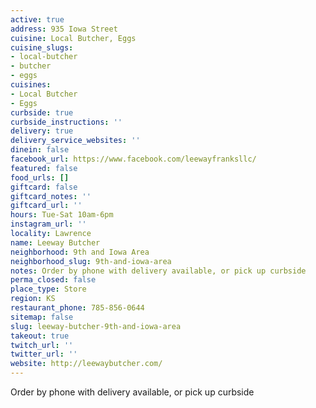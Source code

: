 ```yaml
---
active: true
address: 935 Iowa Street
cuisine: Local Butcher, Eggs
cuisine_slugs:
- local-butcher
- butcher
- eggs
cuisines:
- Local Butcher
- Eggs
curbside: true
curbside_instructions: ''
delivery: true
delivery_service_websites: ''
dinein: false
facebook_url: https://www.facebook.com/leewayfranksllc/
featured: false
food_urls: []
giftcard: false
giftcard_notes: ''
giftcard_url: ''
hours: Tue-Sat 10am-6pm
instagram_url: ''
locality: Lawrence
name: Leeway Butcher
neighborhood: 9th and Iowa Area
neighborhood_slug: 9th-and-iowa-area
notes: Order by phone with delivery available, or pick up curbside
perma_closed: false
place_type: Store
region: KS
restaurant_phone: 785-856-0644
sitemap: false
slug: leeway-butcher-9th-and-iowa-area
takeout: true
twitch_url: ''
twitter_url: ''
website: http://leewaybutcher.com/
---
```


Order by phone with delivery available, or pick up curbside